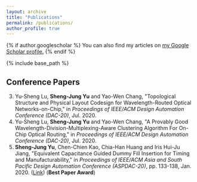 ```yaml
---
layout: archive
title: "Publications"
permalink: /publications/
author_profile: true
---
```


{% if author.googlescholar %}
  You can also find my articles on <u><a href="{{author.googlescholar}}">my Google Scholar profile</a>.</u>
{% endif %}

{% include base_path %}

## Conference Papers

3. 	Yu-Sheng Lu, __Sheng-Jung Yu__ and Yao-Wen Chang, "Topological Structure and Physical Layout Codesign for Wavelength-Routed Optical Networks-on-Chip," in *Proceedings of IEEE/ACM Design Automation Conference (DAC-20)*, Jul. 2020.
2. 	Yu-Sheng Lu, __Sheng-Jung Yu__ and Yao-Wen Chang, "A Provably Good Wavelength-Division-Multiplexing-Aware Clustering Algorithm For On-Chip Optical Routing," in *Proceedings of IEEE/ACM Design Automation Conference (DAC-20)*, Jul. 2020. 
1. 	__Sheng-Jung Yu__, Chen-Chien Kao, Chia-Han Huang and Iris Hui-Ju Jiang, "Equivalent Capacitance Guided Dummy Fill Insertion for Timing and Manufacturability," in *Proceedings of IEEE/ACM Asia and South Pacific Design Automation Conference (ASPDAC-20)*, pp. 133-138, Jan. 2020. ([Link][YKH+20]) (__Best Paper Award__)

[YKH+20]: https://ieeexplore.ieee.org/document/9045668
<!--
[LYC20_Routing]: 
[LYC20_WRONoC]:-->

<!--{% for post in site.publications reversed %}
  {% include archive-single.html %}
{% endfor %}-->
